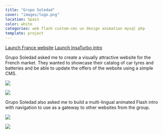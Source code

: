 ```yaml
---
title: "Grupo Soledad"
cover: "images/logo.png"
location: Spain
color: white
categories: web flash custom-cms ux design animation mysql php
template: project
---
```


<p class="align-center">
<a class="btn" role="button" href="http://work.joanmira.com/webs/gruposoledad/francia/" target="_blank">Launch France website</a>
<a class="btn" role="button" href="http://work.joanmira.com/webs/gruposoledad/insaturbo/" target="_blank">Launch InsaTurbo intro</a>
</p>

Grupo Soledad asked me to create a visually attractive website for the French market. They wanted to showcase their catalog of car tyres and batteries and be able to update the offers of the website using a simple CMS.

![](/work/gruposoledad/images/1.png)

![](/work/gruposoledad/images/2.png)

Grupo Soledad also asked me to build a multi-lingual animated Flash intro with navigation to use as a gateway to other websites from the group.

![](/work/gruposoledad/images/3.png)

![](/work/gruposoledad/images/4.png)

